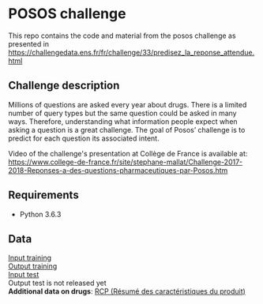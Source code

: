 # POSOS challenge
This repo contains the code and material from the posos challenge as presented in https://challengedata.ens.fr/fr/challenge/33/predisez_la_reponse_attendue.html
## Challenge description
Millions of questions are asked every year about drugs. There is a limited number of query types but the same question could be asked in many ways. Therefore, understanding what information people expect when asking a question is a great challenge. The goal of Posos’ challenge is to predict for each question its associated intent.

Video of the challenge's presentation at Collège de France is available at: https://www.college-de-france.fr/site/stephane-mallat/Challenge-2017-2018-Reponses-a-des-questions-pharmaceutiques-par-Posos.htm
## Requirements
- Python 3.6.3
## Data
[Input training](https://challengedata.ens.fr/fr/getfile/trainingInputFileChallenger/33)\
[Output training](https://challengedata.ens.fr/fr/getfile/trainingOutputFileChallenger/33)\
[Input test](https://challengedata.ens.fr/fr/getfile/trainingOutputFileChallenger/33)\
Output test is not released yet\
**Additional data on drugs**: [RCP (Résumé des caractéristiques du produit)](http://agence-prd.ansm.sante.fr/php/ecodex/telecharger/telecharger.php)
